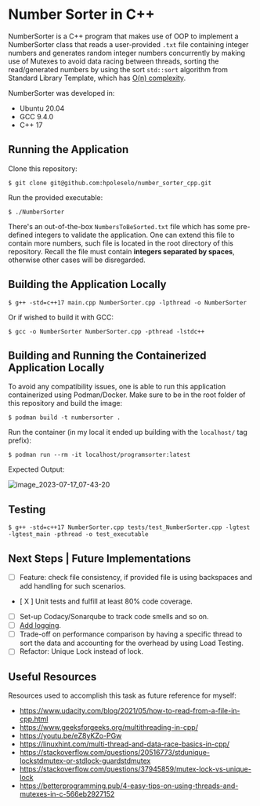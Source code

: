 # Number Sorter in C++

NumberSorter is a C++ program that makes use of OOP to implement a NumberSorter class that reads a user-provided `.txt` file containing integer numbers and generates random integer numbers concurrently by making use of Mutexes to avoid data racing between threads, sorting the read/generated numbers by using the sort ``std::sort`` algorithm from Standard Library Template, which has [O(n) complexity](https://en.cppreference.com/w/cpp/algorithm/sort).

NumberSorter was developed in:

- Ubuntu 20.04
- GCC 9.4.0
- C++ 17

## Running the Application

Clone this repository:

`$ git clone git@github.com:hpoleselo/number_sorter_cpp.git`

Run the provided executable:

`$ ./NumberSorter`

There's an out-of-the-box `NumbersToBeSorted.txt` file which has some pre-defined integers to validate the application. One can extend this file to contain more numbers, such file is located in the root directory of this repository. Recall the file must contain **integers separated by spaces**, otherwise other cases will be disregarded.

## Building the Application Locally

`$ g++ -std=c++17 main.cpp NumberSorter.cpp -lpthread -o NumberSorter`

Or if wished to build it with GCC:

`$ gcc -o NumberSorter NumberSorter.cpp -pthread -lstdc++`

## Building and Running the Containerized Application Locally

To avoid any compatibility issues, one is able to run this application containerized using Podman/Docker. Make sure to be in the root folder of this repository and build the image:

`$ podman build -t numbersorter .`

Run the container (in my local it ended up building with the `localhost/` tag prefix):

`$ podman run --rm -it localhost/programsorter:latest`

Expected Output:

![image_2023-07-17_07-43-20](https://github.com/hpoleselo/number_sorter_cpp/assets/24254286/77fc5b05-848d-4e41-bdf5-45051768e5e3)

## Testing

`$ g++ -std=c++17 NumberSorter.cpp tests/test_NumberSorter.cpp -lgtest -lgtest_main -pthread -o test_executable`

## Next Steps | Future Implementations

- [ ] Feature: check file consistency, if provided file is using backspaces and add handling for such scenarios.
- [ X ] Unit tests and fulfill at least 80% code coverage.
- [ ] Set-up Codacy/Sonarqube to track code smells and so on.
- [ ] [Add logging](https://stackoverflow.com/questions/1255576/what-is-good-practice-for-generating-verbose-output).
- [ ] Trade-off on performance comparison by having a specific thread to sort the data and accounting for the overhead by using Load Testing.
- [ ] Refactor: Unique Lock instead of lock.

## Useful Resources

Resources used to accomplish this task as future reference for myself:

- https://www.udacity.com/blog/2021/05/how-to-read-from-a-file-in-cpp.html
- https://www.geeksforgeeks.org/multithreading-in-cpp/
- https://youtu.be/eZ8yKZo-PGw
- https://linuxhint.com/multi-thread-and-data-race-basics-in-cpp/
- https://stackoverflow.com/questions/20516773/stdunique-lockstdmutex-or-stdlock-guardstdmutex
- https://stackoverflow.com/questions/37945859/mutex-lock-vs-unique-lock
- https://betterprogramming.pub/4-easy-tips-on-using-threads-and-mutexes-in-c-566eb2927152
